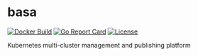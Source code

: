 # basa

[![Docker Build](https://github.com/kubeservice-stack/basa/actions/workflows/docker-image.yml/badge.svg)](https://github.com/kubeservice-stack/basa/actions/workflows/docker-image.yml)
[![Go Report Card](https://goreportcard.com/badge/github.com/kubeservice-stack/basa)](https://goreportcard.com/report/github.com/kubeservice-stack/basa)
[![License](https://img.shields.io/github/license/kubeservice-stack/basa)](https://github.com/kubeservice-stack/basa/blob/main/LICENSE)

Kubernetes multi-cluster management and publishing platform
